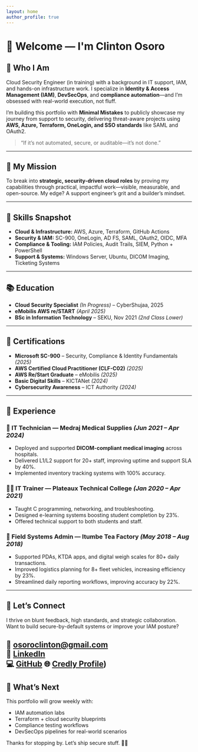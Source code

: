 ```yaml
---
layout: home
author_profile: true
---
```


# 👋 Welcome — I'm Clinton Osoro

## 🧠 Who I Am  
Cloud Security Engineer (in training) with a background in IT support, IAM, and hands-on infrastructure work. I specialize in **Identity & Access Management (IAM)**, **DevSecOps**, and **compliance automation**—and I’m obsessed with real-world execution, not fluff.

I’m building this portfolio with **Minimal Mistakes** to publicly showcase my journey from support to security, delivering threat-aware projects using **AWS, Azure, Terraform, OneLogin, and SSO standards** like SAML and OAuth2.

> “If it’s not automated, secure, or auditable—it’s not done.”

---

## 🎯 My Mission  
To break into **strategic, security-driven cloud roles** by proving my capabilities through practical, impactful work—visible, measurable, and open-source. My edge? A support engineer’s grit and a builder’s mindset.

---

## 🧰 Skills Snapshot  
- **Cloud & Infrastructure:** AWS, Azure, Terraform, GitHub Actions  
- **Security & IAM:** SC-900, OneLogin, AD FS, SAML, OAuth2, OIDC, MFA  
- **Compliance & Tooling:** IAM Policies, Audit Trails, SIEM, Python + PowerShell  
- **Support & Systems:** Windows Server, Ubuntu, DICOM Imaging, Ticketing Systems  

---

## 📚 Education  
- **Cloud Security Specialist** *(In Progress)* – CyberShujaa, 2025
- **eMobilis AWS re/START** *(April 2025)*
- **BSc in Information Technology** – SEKU, Nov 2021 *(2nd Class Lower)*  


---

## 🏅 Certifications  
- **Microsoft SC-900** – Security, Compliance & Identity Fundamentals *(2025)*  
- **AWS Certified Cloud Practitioner (CLF-C02)** *(2025)*  
- **AWS Re/Start Graduate** – eMobilis *(2025)*  
- **Basic Digital Skills** – KICTANet *(2024)*  
- **Cybersecurity Awareness** – ICT Authority *(2024)*  

---

## 💼 Experience

### 🏥 IT Technician — Medraj Medical Supplies *(Jun 2021 – Apr 2024)*  
- Deployed and supported **DICOM-compliant medical imaging** across hospitals.  
- Delivered L1/L2 support for 20+ staff, improving uptime and support SLA by 40%.  
- Implemented inventory tracking systems with 100% accuracy.  

### 🧑‍🏫 IT Trainer — Plateaux Technical College *(Jan 2020 – Apr 2021)*  
- Taught C programming, networking, and troubleshooting.  
- Designed e-learning systems boosting student completion by 23%.  
- Offered technical support to both students and staff.

### 🌿 Field Systems Admin — Itumbe Tea Factory *(May 2018 – Aug 2018)*  
- Supported PDAs, KTDA apps, and digital weigh scales for 80+ daily transactions.  
- Improved logistics planning for 8+ fleet vehicles, increasing efficiency by 23%.  
- Streamlined daily reporting workflows, improving accuracy by 22%.  

---

## 🤝 Let’s Connect

I thrive on blunt feedback, high standards, and strategic collaboration.  
Want to build secure-by-default systems or improve your IAM posture?

📨 [osoroclinton@gmail.com](mailto:osoroclinton@gmail.com)  
🔗 [LinkedIn](https://www.linkedin.com/in/clinton-osoro-a7623a159)  
💻 [GitHub](https://github.com/osoroclinton)
🌐 [Credly Profile](https://www.credly.com/users/clinton-osoro.65697aee/)) 
---

## 👣 What’s Next  
This portfolio will grow weekly with:  
- IAM automation labs  
- Terraform + cloud security blueprints  
- Compliance testing workflows  
- DevSecOps pipelines for real-world scenarios  

Thanks for stopping by. Let’s ship secure stuff. 🔐💥

